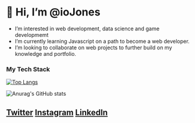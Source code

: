 # 👋 Hi, I’m @ioJones 


- I’m interested in web development, data science and game developmemt
- I’m currently learning Javascript on a path to become a web developer.
- I’m looking to collaborate on web projects to further build on my knowledge and portfolio.


### My Tech Stack
[![Top Langs](https://github-readme-stats.vercel.app/api/top-langs/?username=iojones&layout=compact)](https://github.com/iojones/github-readme-stats)

![Anurag's GitHub stats](https://github-readme-stats.vercel.app/api?username=iojones&show_icons=true)

## [Twitter](https://twitter.com/grayxjones) [Instagram](https://instagram.com/grayxjones)  [LinkedIn](https://linkedin.com/in/grayxjones)



<!---
ioJones/ioJones is a ✨ special ✨ repository because its `README.md` (this file) appears on your GitHub profile.
You can click the Preview link to take a look at your changes.
--->
